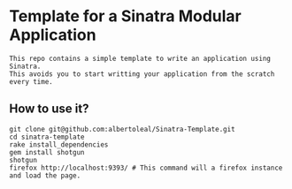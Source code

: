 # Template for a Sinatra Modular Application 
	This repo contains a simple template to write an application using Sinatra. 
	This avoids you to start writting your application from the scratch every time.

## How to use it?
	git clone git@github.com:albertoleal/Sinatra-Template.git
	cd sinatra-template
	rake install_dependencies
	gem install shotgun
	shotgun
	firefox http://localhost:9393/ # This command will a firefox instance and load the page.
